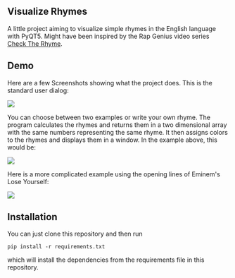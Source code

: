 ## Visualize Rhymes
A little project aiming to visualize simple rhymes in the English language with PyQT5.
Might have been inspired by the Rap Genius video series [Check The Rhyme](https://www.youtube.com/watch?v=1VNHp_flJKE).

## Demo
Here are a few Screenshots showing what the project does. This is the standard user dialog:

![](https://github.com/TipsForMyRepo/VisualizeRhymes/blob/master/Demo%20Images/User%20Interaction.png) 


You can choose between two examples or write your own rhyme. The program calculates the rhymes and returns them in a two dimensional array with the same numbers representing the same rhyme. It then assigns colors to the rhymes and displays them in a window. In the example above, this would be:

![](https://github.com/TipsForMyRepo/VisualizeRhymes/blob/master/Demo%20Images/Kanye.png)


Here is a more complicated example using the opening lines of Eminem's Lose Yourself: 

![](https://github.com/TipsForMyRepo/VisualizeRhymes/blob/master/Demo%20Images/Eminem.png)

## Installation
You can just clone this repository and then run 
```
pip install -r requirements.txt
```
which will install the dependencies from the requirements file in this repository.
